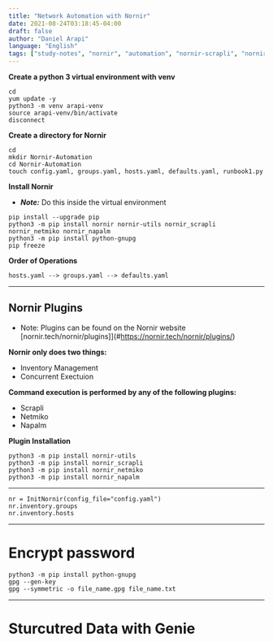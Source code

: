 ```yaml
---
title: "Network Automation with Nornir"
date: 2021-08-24T03:18:45-04:00
draft: false
author: "Daniel Arapi"
language: "English"
tags: ["study-notes", "nornir", "automation", "nornir-scrapli", "nornir-napalm", "nornir-netmiko", "netbox"]
---
```



**Create a python 3 virtual environment with venv**  

```
cd  
yum update -y  
python3 -m venv arapi-venv  
source arapi-venv/bin/activate
disconnect
```

**Create a directory for Nornir**  

```
cd  
mkdir Nornir-Automation  
cd Nornir-Automation  
touch config.yaml, groups.yaml, hosts.yaml, defaults.yaml, runbook1.py  
```


**Install Nornir**  

- ***Note:*** Do this inside the virtual environment
```
pip install --upgrade pip  
python3 -m pip install nornir nornir-utils nornir_scrapli nornir_netmiko nornir_napalm
python3 -m pip install python-gnupg
pip freeze  
```

 **Order of Operations**  
 
```
hosts.yaml --> groups.yaml --> defaults.yaml
```


---

## Nornir Plugins

- Note: Plugins can be found on the Nornir website [nornir.tech/nornir/plugins]](#https://nornir.tech/nornir/plugins/)

**Nornir only does two things:**

- Inventory Management
- Concurrent Exectuion

**Command execution is performed by any of the following plugins:**

- Scrapli
- Netmiko
- Napalm

**Plugin Installation**

```
python3 -m pip install nornir-utils
python3 -m pip install nornir_scrapli
python3 -m pip install nornir_netmiko
python3 -m pip install nornir_napalm
```

---

```
nr = InitNornir(config_file="config.yaml")
nr.inventory.groups
nr.inventory.hosts
```

---

# Encrypt password

```
python3 -m pip install python-gnupg
gpg --gen-key
gpg --symmetric -o file_name.gpg file_name.txt
```

---

# Sturcutred Data with Genie

